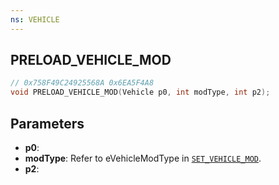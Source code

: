 ```yaml
---
ns: VEHICLE
---
```

## PRELOAD_VEHICLE_MOD

```c
// 0x758F49C24925568A 0x6EA5F4A8
void PRELOAD_VEHICLE_MOD(Vehicle p0, int modType, int p2);
```


## Parameters
* **p0**: 
* **modType**: Refer to eVehicleModType in [`SET_VEHICLE_MOD`](#_0x6AF0636DDEDCB6DD).
* **p2**: 

